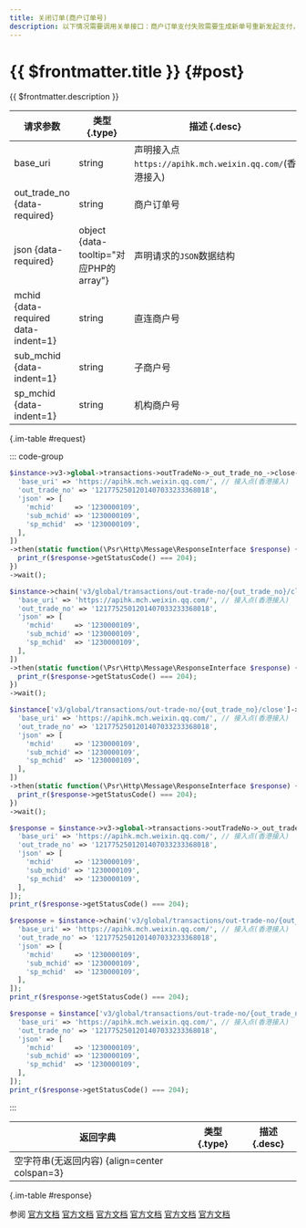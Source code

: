 ```yaml
---
title: 关闭订单(商户订单号)
description: 以下情况需要调用关单接口：商户订单支付失败需要生成新单号重新发起支付，要对原订单号调用关单，避免重复支付；系统下单后，用户支付超时，系统退出不再受理，避免用户继续，请调用关单接口。
---
```


# {{ $frontmatter.title }} {#post}

{{ $frontmatter.description }}

| 请求参数 | 类型 {.type} | 描述 {.desc}
| --- | --- | ---
| base_uri | string | 声明接入点`https://apihk.mch.weixin.qq.com/`(香港接入)
| out_trade_no {data-required} | string | 商户订单号
| json {data-required} | object {data-tooltip="对应PHP的array"} | 声明请求的`JSON`数据结构
| mchid {data-required data-indent=1} | string | 直连商户号
| sub_mchid {data-indent=1} | string | 子商户号
| sp_mchid {data-indent=1} | string | 机构商户号

{.im-table #request}

::: code-group

```php [异步纯链式]
$instance->v3->global->transactions->outTradeNo->_out_trade_no_->close->postAsync([
  'base_uri' => 'https://apihk.mch.weixin.qq.com/', // 接入点(香港接入)
  'out_trade_no' => '1217752501201407033233368018',
  'json' => [
    'mchid'     => '1230000109',
    'sub_mchid' => '1230000109',
    'sp_mchid'  => '1230000109',
  ],
])
->then(static function(\Psr\Http\Message\ResponseInterface $response) {
  print_r($response->getStatusCode() === 204);
})
->wait();
```

```php [异步声明式]
$instance->chain('v3/global/transactions/out-trade-no/{out_trade_no}/close')->postAsync([
  'base_uri' => 'https://apihk.mch.weixin.qq.com/', // 接入点(香港接入)
  'out_trade_no' => '1217752501201407033233368018',
  'json' => [
    'mchid'     => '1230000109',
    'sub_mchid' => '1230000109',
    'sp_mchid'  => '1230000109',
  ],
])
->then(static function(\Psr\Http\Message\ResponseInterface $response) {
  print_r($response->getStatusCode() === 204);
})
->wait();
```

```php [异步属性式]
$instance['v3/global/transactions/out-trade-no/{out_trade_no}/close']->postAsync([
  'base_uri' => 'https://apihk.mch.weixin.qq.com/', // 接入点(香港接入)
  'out_trade_no' => '1217752501201407033233368018',
  'json' => [
    'mchid'     => '1230000109',
    'sub_mchid' => '1230000109',
    'sp_mchid'  => '1230000109',
  ],
])
->then(static function(\Psr\Http\Message\ResponseInterface $response) {
  print_r($response->getStatusCode() === 204);
})
->wait();
```

```php [同步纯链式]
$response = $instance->v3->global->transactions->outTradeNo->_out_trade_no_->close->post([
  'base_uri' => 'https://apihk.mch.weixin.qq.com/', // 接入点(香港接入)
  'out_trade_no' => '1217752501201407033233368018',
  'json' => [
    'mchid'     => '1230000109',
    'sub_mchid' => '1230000109',
    'sp_mchid'  => '1230000109',
  ],
]);
print_r($response->getStatusCode() === 204);
```

```php [同步声明式]
$response = $instance->chain('v3/global/transactions/out-trade-no/{out_trade_no}/close')->post([
  'base_uri' => 'https://apihk.mch.weixin.qq.com/', // 接入点(香港接入)
  'out_trade_no' => '1217752501201407033233368018',
  'json' => [
    'mchid'     => '1230000109',
    'sub_mchid' => '1230000109',
    'sp_mchid'  => '1230000109',
  ],
]);
print_r($response->getStatusCode() === 204);
```

```php [同步属性式]
$response = $instance['v3/global/transactions/out-trade-no/{out_trade_no}/close']->post([
  'base_uri' => 'https://apihk.mch.weixin.qq.com/', // 接入点(香港接入)
  'out_trade_no' => '1217752501201407033233368018',
  'json' => [
    'mchid'     => '1230000109',
    'sub_mchid' => '1230000109',
    'sp_mchid'  => '1230000109',
  ],
]);
print_r($response->getStatusCode() === 204);
```

:::

| 返回字典 | 类型 {.type} | 描述 {.desc}
| --- | --- | ---
| 空字符串(无返回内容) {align=center colspan=3}

{.im-table #response}

参阅 [官方文档](https://pay.weixin.qq.com/doc/global/v3/zh/4013014140) [官方文档](https://pay.weixin.qq.com/doc/global/v3/zh/4012354485) [官方文档](https://pay.weixin.qq.com/doc/global/v3/zh/4012354539) [官方文档](https://pay.weixin.qq.com/doc/global/v3/zh/4012354575) [官方文档](https://pay.weixin.qq.com/doc/global/v3/zh/4012354603) [官方文档](https://pay.weixin.qq.com/doc/global/v3/zh/4012354794)
